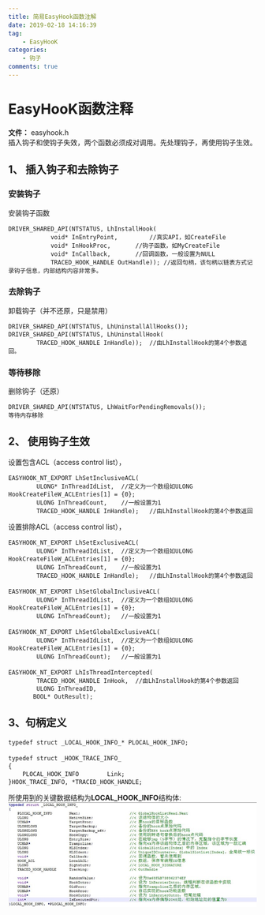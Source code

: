 ```yaml
---
title: 简易EasyHook函数注解
date: 2019-02-18 14:16:39
tag: 
    - EasyHooK
categories: 
    - 钩子
comments: true
---
```

# EasyHooK函数注释

**文件：** easyhook.h  
插入钩子和使钩子失效，两个函数必须成对调用。先处理钩子，再使用钩子生效。

## 1、	插入钩子和去除钩子
### 安装钩子
安装钩子函数
```
DRIVER_SHARED_API(NTSTATUS, LhInstallHook(
            void* InEntryPoint,	        //真实API，如CreateFile
            void* InHookProc,		//钩子函数，如MyCreateFile
            void* InCallback,		//回调函数，一般设置为NULL
            TRACED_HOOK_HANDLE OutHandle));	//返回句柄，该句柄以链表方式记录钩子信息，内部结构内容非常多。
```
### 去除钩子
卸载钩子（并不还原，只是禁用）
```
DRIVER_SHARED_API(NTSTATUS, LhUninstallAllHooks());
DRIVER_SHARED_API(NTSTATUS, LhUninstallHook(
		TRACED_HOOK_HANDLE InHandle));  //由LhInstallHook的第4个参数返回。
```
### 等待移除
删除钩子（还原）
```
DRIVER_SHARED_API(NTSTATUS, LhWaitForPendingRemovals());
等待内存移除
```

## 2、	使用钩子生效
设置包含ACL（access control list），
```
EASYHOOK_NT_EXPORT LhSetInclusiveACL(
		ULONG* InThreadIdList,	//定义为一个数组如ULONG	HookCreateFileW_ACLEntries[1] = {0};
		ULONG InThreadCount,	//一般设置为1
		TRACED_HOOK_HANDLE InHandle);	//由LhInstallHook的第4个参数返回
```
设置排除ACL（access control list），
```
EASYHOOK_NT_EXPORT LhSetExclusiveACL(
		ULONG* InThreadIdList,	//定义为一个数组如ULONG	HookCreateFileW_ACLEntries[1] = {0};
		ULONG InThreadCount,	//一般设置为1
		TRACED_HOOK_HANDLE InHandle);	//由LhInstallHook的第4个参数返回

EASYHOOK_NT_EXPORT LhSetGlobalInclusiveACL(
		ULONG* InThreadIdList,	//定义为一个数组如ULONG	HookCreateFileW_ACLEntries[1] = {0};
		ULONG InThreadCount);	//一般设置为1

EASYHOOK_NT_EXPORT LhSetGlobalExclusiveACL(
		ULONG* InThreadIdList,	//定义为一个数组如ULONG	HookCreateFileW_ACLEntries[1] = {0};
		ULONG InThreadCount);	//一般设置为1

EASYHOOK_NT_EXPORT LhIsThreadIntercepted(
		TRACED_HOOK_HANDLE InHook,	//由LhInstallHook的第4个参数返回
		ULONG InThreadID,
	   BOOL* OutResult);
```
## 3、句柄定义
```
typedef struct _LOCAL_HOOK_INFO_* PLOCAL_HOOK_INFO;

typedef struct _HOOK_TRACE_INFO_
{
    PLOCAL_HOOK_INFO        Link;
}HOOK_TRACE_INFO, *TRACED_HOOK_HANDLE;
```
所使用到的关键数据结构为**LOCAL_HOOK_INFO**结构体:
![结构体](../../images/钩子/简易EasyHook函数注解/LOCAL_HOOK_INFO结构体.jpg '结构体')
